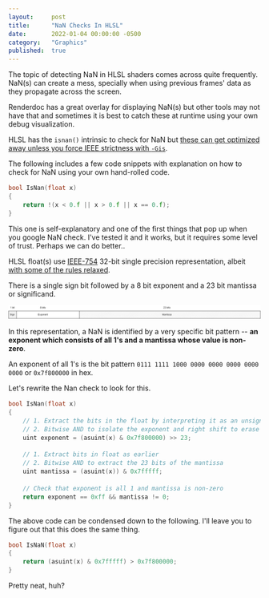 ```yaml
---
layout: 	post
title:  	"NaN Checks In HLSL"
date:   	2022-01-04 00:00:00 -0500
category: 	"Graphics"
published:	true
---
```


The topic of detecting NaN in HLSL shaders comes across quite frequently. NaN(s) can create a mess, specially when using previous frames' data as they propagate across the screen. 

Renderdoc has a great overlay for displaying NaN(s) but other tools may not have that and sometimes it is best to catch these at runtime using your own debug visualization.

HLSL has the `isnan()` intrinsic to check for NaN but [these can get optimized away unless you force IEEE strictness with `-Gis`](https://twitter.com/_Humus_/status/1074973351276371968?s=20).

The following includes a few code snippets with explanation on how to check for NaN using your own hand-rolled code.


```C++
bool IsNan(float x)
{
    return !(x < 0.f || x > 0.f || x == 0.f);
}
```
This one is self-explanatory and one of the first things that pop up when you google NaN check. I've tested it and it works, but it requires some level of trust. Perhaps we can do better..

HLSL float(s) use [IEEE-754](http://www.fredosaurus.com/notes-java/data/basic_types/numbers-floatingpoint/ieee754.html) 32-bit single precision representation, albeit [with some of the rules relaxed](https://docs.microsoft.com/en-us/windows/win32/direct3d11/floating-point-rules). 

There is a single sign bit followed by a 8 bit exponent and a 23 bit mantissa or significand.

[<img src="/images/nan-checks/IEEE-754.png">](/images/nan-checks/IEEE-754.png)

In this representation, a NaN is identified by a very specific bit pattern -- **an exponent which consists of all 1's and a mantissa whose value is non-zero**. 

An exponent of all 1's is the bit pattern
`0111 1111 1000 0000 0000 0000 0000 0000` or `0x7f800000` in hex. 

Let's rewrite the Nan check to look for this.

```C++
bool IsNan(float x)
{
    // 1. Extract the bits in the float by interpreting it as an unsigned int
    // 2. Bitwise AND to isolate the exponent and right shift to erase the mantissa bits
    uint exponent = (asuint(x) & 0x7f800000) >> 23;

    // 1. Extract bits in float as earlier
    // 2. Bitwise AND to extract the 23 bits of the mantissa
    uint mantissa = (asuint(x)) & 0x7fffff;

    // Check that exponent is all 1 and mantissa is non-zero
    return exponent == 0xff && mantissa != 0;
}
```
The above code can be condensed down to the following. I'll leave you to figure out that this does the same thing.

```C++
bool IsNaN(float x)
{
    return (asuint(x) & 0x7fffff) > 0x7f800000;
}
```

Pretty neat, huh?